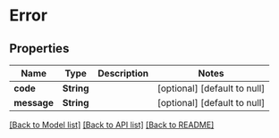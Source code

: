 # Error

## Properties
Name | Type | Description | Notes
------------ | ------------- | ------------- | -------------
**code** | **String** |  | [optional] [default to null]
**message** | **String** |  | [optional] [default to null]

[[Back to Model list]](../README.md#documentation-for-models) [[Back to API list]](../README.md#documentation-for-api-endpoints) [[Back to README]](../README.md)


